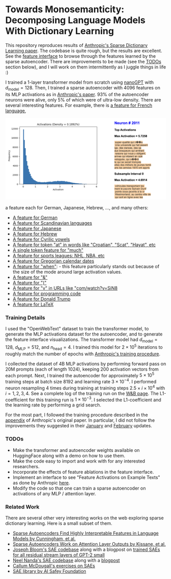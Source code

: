 
# Towards Monosemanticity: Decomposing Language Models With Dictionary Learning

This repository reproduces results of [Anthropic's Sparse Dictionary Learning paper](https://transformer-circuits.pub/2023/monosemantic-features/). The codebase is quite rough, but the results are excellent. See the [feature interface](https://shehper.github.io/feature-interface/) to browse through the features learned by the sparse autoencoder.  There are improvements to be made (see the [TODOs](#todos) section below), and I will work on them intermittently as I juggle things in life :)

I trained a 1-layer transformer model from scratch using [nanoGPT](https://github.com/karpathy/nanoGPT) with $d_{\text{model}} = 128$. Then, I trained a sparse autoencoder with $4096$ features on its MLP activations as in [Anthropic's paper](https://transformer-circuits.pub/2023/monosemantic-features/). 93% of the autoencoder neurons were alive, only 5% of which were of ultra-low density. There are several interesting features. For example, there is [a feature for French language](https://shehper.github.io/feature-interface/?page=2011),

<p align="center">
  <img src="./assets/french.png" width="700" />
</p>

a feature each for German, Japanese, Hebrew, ..., and many others:

- [A feature for German](https://shehper.github.io/feature-interface/?page=156)
- [A feature for Scandinavian languages](https://shehper.github.io/feature-interface/?page=1634)
- [A feature for Japanese](https://shehper.github.io/feature-interface/?page=1989)
- [A feature for Hebrew](https://shehper.github.io/feature-interface/?page=2026)
- [A feature for Cyrilic vowels](https://shehper.github.io/feature-interface/?page=3987)
- [A feature for token "at" in words like "Croatian", "Scat", "Hayat", etc](https://shehper.github.io/feature-interface/?page=1662)
- [A single token feature for "much"](https://shehper.github.io/feature-interface/?page=2760)
- [A feature for sports leagues: NHL, NBA, etc](https://shehper.github.io/feature-interface/?page=379)
- [A feature for Gregorian calendar dates](https://shehper.github.io/feature-interface/?page=344)
- [A feature for "when"](https://shehper.github.io/feature-interface/?page=2022):
      - this feature particularly stands out because of the size of the mode around large activation values. 
- [A feature for "&"](https://shehper.github.io/feature-interface/?page=1916)
- [A feature for ")"](https://shehper.github.io/feature-interface/?page=1917)
- [A feature for "v" in URLs like "com/watch?v=SiN8](https://shehper.github.io/feature-interface/?page=27)
- [A feature for programming code](https://shehper.github.io/feature-interface/?page=45)
- [A feature for Donald Trump](https://shehper.github.io/feature-interface/?page=292)
- [A feature for LaTeX](https://shehper.github.io/feature-interface/?page=538)

<!-- - [Bigram feature 1?](https://shehper.github.io/feature-interface/?page=446)
[Bigram feature 2?](https://shehper.github.io/feature-interface/?page=482) -->

<!-- - [A feature for some negative words/news](https://shehper.github.io/feature-interface/?page=218) -->

### Training Details

I used the "OpenWebText" dataset to train the transformer model, to generate the MLP activations dataset for the autoencoder, and to generate the feature interface visualizations. The transformer model had $d_{\text{model}}= 128$, $d_{\text{MLP}} = 512$, and $n_{\text{head}}= 4$. I trained this model for $2 \times 10^5$ iterations to roughly match the number of epochs with [Anthropic's training procedure](https://transformer-circuits.pub/2023/monosemantic-features#appendix-transformer).

I collected the dataset of 4B MLP activations by performing forward pass on 20M prompts (each of length 1024), keeping 200 activation vectors from each prompt. Next, I trained the autoencoder for approximately $5 \times 10^5$ training steps at batch size 8192 and learning rate $3 \times 10^{-4}$. I performed neuron resampling 4 times during training at training steps $2.5 \times i \times 10^4$ with $i=1, 2, 3, 4$. See a complete log of the training run on the [W&B page](https://wandb.ai/shehper/sparse-autoencoder-openwebtext-public/runs/vjbcwjsf?nw=nwusershehper). The L1-coefficient for this training run is $1 \times 10^{-3}$. I selected the L1-coefficient and the learning rate by performing a grid search.

For the most part, I followed the training procedure described in the [appendix](https://transformer-circuits.pub/2023/monosemantic-features#appendix-autoencoder) of Anthropic's original paper. In particular, I did not follow the improvements they suggested in their [January](https://transformer-circuits.pub/2024/jan-update/index.html) and [February](https://transformer-circuits.pub/2024/feb-update/index.html) updates. 

### TODOs
- Make the transformer and autoencoder weights available on HuggingFace along with a demo on how to use them.
- Make the code easy to import and work with for any interested researchers. 
- Incorporate the effects of feature ablations in the feature interface. 
- Implement an interface to see "Feature Activations on Example Texts" as done by Anthropic [here](https://transformer-circuits.pub/2023/monosemantic-features/vis/a1-math.html).
- Modify the code so that one can train a sparse autoencoder on activations of any MLP / attention layer.

### Related Work
There are several other very interesting works on the web exploring sparse dictionary learning. Here is a small subset of them.

- [Sparse Autoencoders Find Highly Interpretable Features in Language Models by Cunningham, et al.](https://arxiv.org/abs/2309.08600)
- [Sparse Autoencoders Work on Attention Layer Outputs by Kissane, et al.](https://www.lesswrong.com/posts/DtdzGwFh9dCfsekZZ/sparse-autoencoders-work-on-attention-layer-outputs)
- [Joseph Bloom's SAE codebase](https://github.com/jbloomAus/mats_sae_training) along with a blogpost on [trained SAEs for all residual stream layers of GPT-2 small](https://www.alignmentforum.org/posts/f9EgfLSurAiqRJySD/open-source-sparse-autoencoders-for-all-residual-stream) 
- [Neel Nanda's SAE codebase](https://github.com/neelnanda-io/1L-Sparse-Autoencoder) along with a [blogpost](https://www.lesswrong.com/posts/fKuugaxt2XLTkASkk/open-source-replication-and-commentary-on-anthropic-s)
- [Callum McDougall's exercises on SAEs](https://github.com/callummcdougall/sae-exercises-mats/tree/main)
- [SAE library by AI Safey Foundation](https://github.com/ai-safety-foundation/sparse_autoencoder)

